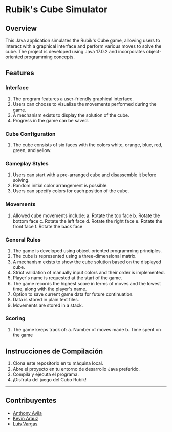 # Rubik's Cube Simulator

## Overview

This Java application simulates the Rubik's Cube game, allowing users to interact with a graphical interface and perform various moves to solve the cube. The project is developed using Java 17.0.2 and incorporates object-oriented programming concepts.

## Features

### Interface

1. The program features a user-friendly graphical interface.
2. Users can choose to visualize the movements performed during the game.
3. A mechanism exists to display the solution of the cube.
4. Progress in the game can be saved.

### Cube Configuration

1. The cube consists of six faces with the colors white, orange, blue, red, green, and yellow.

### Gameplay Styles

1. Users can start with a pre-arranged cube and disassemble it before solving.
2. Random initial color arrangement is possible.
3. Users can specify colors for each position of the cube.

### Movements

1. Allowed cube movements include:
    a. Rotate the top face
    b. Rotate the bottom face
    c. Rotate the left face
    d. Rotate the right face
    e. Rotate the front face
    f. Rotate the back face

### General Rules

1. The game is developed using object-oriented programming principles.
2. The cube is represented using a three-dimensional matrix.
3. A mechanism exists to show the cube solution based on the displayed cube.
4. Strict validation of manually input colors and their order is implemented.
5. Player's name is requested at the start of the game.
6. The game records the highest score in terms of moves and the lowest time, along with the player's name.
7. Option to save current game data for future continuation.
8. Data is stored in plain text files.
9. Movements are stored in a stack.

### Scoring

1. The game keeps track of:
    a. Number of moves made
    b. Time spent on the game

## Instrucciones de Compilación

1. Clona este repositorio en tu máquina local.
2. Abre el proyecto en tu entorno de desarrollo Java preferido.
3. Compila y ejecuta el programa.
4. ¡Disfruta del juego del Cubo Rubik!

---

## Contribuyentes

- [Anthony Avila](https://github.com/Anthonyah131)
- [Kevin Arauz](https://github.com/kjarj54)
- [Luis Vargas](https://github.com/Luvara)

